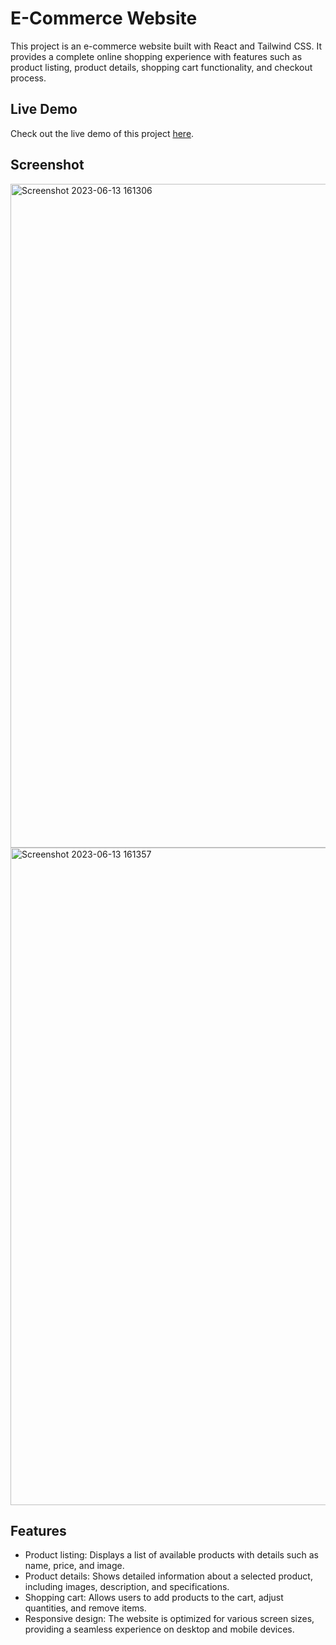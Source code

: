 # E-Commerce Website

This project is an e-commerce website built with React and Tailwind CSS. It provides a complete online shopping experience with features such as product listing, product details, shopping cart functionality, and checkout process.

## Live Demo

Check out the live demo of this project [here](https://ecommerse-react.pages.dev/).

## Screenshot

<img width="1062" alt="Screenshot 2023-06-13 161306" src="https://github.com/KiranThilak/ecommerse-react/assets/91961344/7b904aa1-7698-4ad5-a030-7f2175db8a64">
<img width="1052" alt="Screenshot 2023-06-13 161357" src="https://github.com/KiranThilak/ecommerse-react/assets/91961344/9167542f-ba76-4da4-bd45-fdd825ea8a44">


## Features

- Product listing: Displays a list of available products with details such as name, price, and image.
- Product details: Shows detailed information about a selected product, including images, description, and specifications.
- Shopping cart: Allows users to add products to the cart, adjust quantities, and remove items.
- Responsive design: The website is optimized for various screen sizes, providing a seamless experience on desktop and mobile devices.
